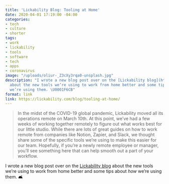 ```yaml
---
title: 'Lickability Blog: Tooling at Home'
date: 2020-04-01 17:19:00 -04:00
categories:
- tech
- culture
- shorter
tags:
- work
- lickability
- tools
- software
- tech
- apps
- coronavirus
image: "/uploads/oliur-_Z3cXy3rqa0-unsplash.jpg"
description: "I wrote a new blog post over on the [Lickability blog](https://lickability.com/blog/)
  about the new tools we’re using to work from home better and some tips about _how_
  we’re using them. \U0001F6CB"
format: link
link: https://lickability.com/blog/tooling-at-home/
---
```


> In the midst of the COVID-19 global pandemic, Lickability moved all its operations remote on March 10th. At this point, we’ve had a few weeks of working together remotely to figure out what works best for our little studio. While there are lots of great guides on how to work remote from companies like Notion, Zapier, and Slack, we thought share some of the specific tools we’re using to make this easier for our team. Hopefully, if you’re a newly remote employee or manager, you’ll see something here that can help smooth out a part of your workflow.

I wrote a new blog post over on the [Lickability blog](https://lickability.com/blog/) about the new tools we’re using to work from home better and some tips about _how_ we’re using them. 🛋